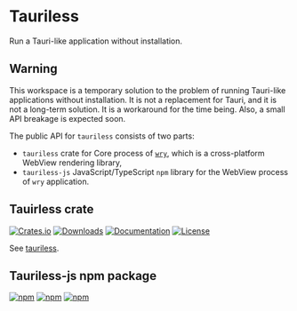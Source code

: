 # Tauriless

Run a Tauri-like application without installation.

## Warning

This workspace is a temporary solution to the problem of running Tauri-like applications without installation. It is not a replacement for Tauri, and it is not a long-term solution. It is a workaround for the time being. Also, a small API breakage is expected soon.

The public API for `tauriless` consists of two parts:

* `tauriless` crate for Core process of [`wry`](https://crates.io/crates/wry), which is a cross-platform WebView rendering library,
* `tauriless-js` JavaScript/TypeScript `npm` library for the WebView process of `wry` application.

## Tauirless crate

[![Crates.io](https://img.shields.io/crates/v/tauriless)](https://crates.io/crates/tauriless)
[![Downloads](https://img.shields.io/crates/d/tauriless.svg)](https://crates.io/crates/tauriless)
[![Documentation](https://docs.rs/tauriless/badge.svg)](https://docs.rs/tauriless)
[![License](https://img.shields.io/crates/l/tauriless)](https://crates.io/crates/tauriless)

See [tauriless](./tauriless).

## Tauriless-js npm package

[![npm](https://img.shields.io/npm/v/tauriless-js)](https://www.npmjs.com/package/tauriless-js)
[![npm](https://img.shields.io/npm/dt/tauriless-js)](https://www.npmjs.com/package/tauriless-js)
[![npm](https://img.shields.io/npm/l/tauriless-js)](https://www.npmjs.com/package/tauriless-js)
